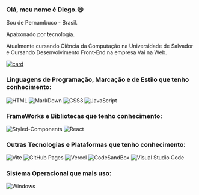 ### Olá, meu nome é Diego.😄

Sou de Pernambuco - Brasil.

Apaixonado por tecnologia.

Atualmente cursando Ciência da Computação na Universidade de Salvador e 
Cursando Desenvolvimento Front-End na empresa Vai na Web.

[![card](https://github-readme-stats.vercel.app/api?username=diego1601&theme=dark)](https://github.com/anuraghazra/github-readme-stats)


### Linguagens de Programação, Marcação e de Estilo que tenho conhecimento:

<img src="https://img.shields.io/badge/HTML5-E34F26?style=for-the-badge&logo=html5&logoColor=white" alt="HTML"/>
<img src="https://camo.githubusercontent.com/b0dd0c2b3bbe007ae4eef1f59c17c24ce53a334ad46bfdb80b5c841eaeccdde3/68747470733a2f2f696d672e736869656c64732e696f2f62616467652f6d61726b646f776e2d2532333030303030302e7376673f7374796c653d666f722d7468652d6261646765266c6f676f3d6d61726b646f776e266c6f676f436f6c6f723d7768697465" alt="MarkDown"/>
<img src="https://camo.githubusercontent.com/6531a4161596e3d9fdab3d0499a7b7ce5c5c8b568be219f3e9707af042e575d2/68747470733a2f2f696d672e736869656c64732e696f2f62616467652f637373332d2532333135373242362e7376673f7374796c653d666f722d7468652d6261646765266c6f676f3d63737333266c6f676f436f6c6f723d7768697465" alt="CSS3"/>
<img src="https://camo.githubusercontent.com/53ec2e58e03ba275d9b3a386abd96a243cf744a1a7121bdf8262fc8ae6ebc335/68747470733a2f2f696d672e736869656c64732e696f2f62616467652f6a6176617363726970742d2532333332333333302e7376673f7374796c653d666f722d7468652d6261646765266c6f676f3d6a617661736372697074266c6f676f436f6c6f723d253233463744463145" alt="JavaScript"/>


### FrameWorks e Bibliotecas que tenho conhecimento:

<img src="![Styled Components](https://img.shields.io/badge/styled--components-DB7093?style=for-the-badge&logo=styled-components&logoColor=white)" alt="Styled-Components"/>
<img src="![React](https://img.shields.io/badge/react-%2320232a.svg?style=for-the-badge&logo=react&logoColor=%2361DAFB)" alt="React"/>


### Outras Tecnologias e Plataformas que tenho conhecimento:

<img src="![Vite](https://img.shields.io/badge/vite-%23646CFF.svg?style=for-the-badge&logo=vite&logoColor=white)" alt="Vite"/>
<img src="![Github Pages](https://img.shields.io/badge/github%20pages-121013?style=for-the-badge&logo=github&logoColor=white)" alt="GitHub Pages"/>
<img src="![Vercel](https://img.shields.io/badge/vercel-%23000000.svg?style=for-the-badge&logo=vercel&logoColor=white)" alt="Vercel"/>
<img src="![CodeSandbox](https://img.shields.io/badge/Codesandbox-040404?style=for-the-badge&logo=codesandbox&logoColor=DBDBDB)" alt="CodeSandBox"/>
<img src="![Visual Studio Code](https://img.shields.io/badge/Visual%20Studio%20Code-0078d7.svg?style=for-the-badge&logo=visual-studio-code&logoColor=white)" alt="Visual Studio Code"/>


### Sistema Operacional que mais uso:

<img src="![Windows](https://img.shields.io/badge/Windows-0078D6?style=for-the-badge&logo=windows&logoColor=white)" alt="Windows"/>

<!--
**Diego1601/Diego1601** is a ✨ _special_ ✨ repository because its `README.md` (this file) appears on your GitHub profile.

Here are some ideas to get you started:

- 🔭 I’m currently working on ...
- 🌱 I’m currently learning ...
- 👯 I’m looking to collaborate on ...
- 🤔 I’m looking for help with ...
- 💬 Ask me about ...
- 📫 How to reach me: ...
- 😄 Pronouns: ...
- ⚡ Fun fact: ...
-->
